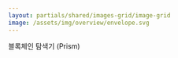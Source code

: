 ```yaml
---
layout: partials/shared/images-grid/image-grid
image: /assets/img/overview/envelope.svg
---
```


블록체인 탐색기 (Prism)
